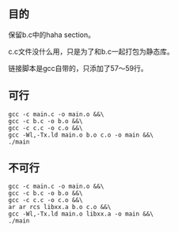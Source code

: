 ## 目的
保留b.c中的haha section。

c.c文件没什么用，只是为了和b.c一起打包为静态库。

链接脚本是gcc自带的，只添加了57～59行。

## 可行

```
gcc -c main.c -o main.o &&\
gcc -c b.c -o b.o &&\
gcc -c c.c -o c.o &&\
gcc -Wl,-Tx.ld main.o b.o c.o -o main &&\
./main
```

## 不可行

```
gcc -c main.c -o main.o &&\
gcc -c b.c -o b.o &&\
gcc -c c.c -o c.o &&\
ar ar rcs libxx.a b.o c.o &&\
gcc -Wl,-Tx.ld main.o libxx.a -o main &&\
./main
```
